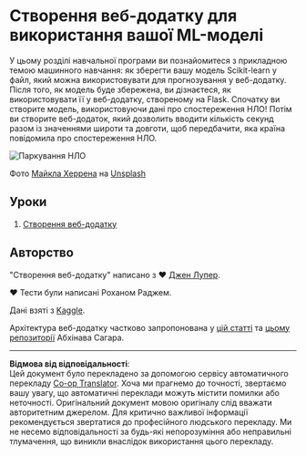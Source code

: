 <!--
CO_OP_TRANSLATOR_METADATA:
{
  "original_hash": "9836ff53cfef716ddfd70e06c5f43436",
  "translation_date": "2025-09-05T12:57:02+00:00",
  "source_file": "3-Web-App/README.md",
  "language_code": "uk"
}
-->
# Створення веб-додатку для використання вашої ML-моделі

У цьому розділі навчальної програми ви познайомитеся з прикладною темою машинного навчання: як зберегти вашу модель Scikit-learn у файл, який можна використовувати для прогнозування у веб-додатку. Після того, як модель буде збережена, ви дізнаєтеся, як використовувати її у веб-додатку, створеному на Flask. Спочатку ви створите модель, використовуючи дані про спостереження НЛО! Потім ви створите веб-додаток, який дозволить вводити кількість секунд разом із значеннями широти та довготи, щоб передбачити, яка країна повідомила про спостереження НЛО.

![Паркування НЛО](../../../3-Web-App/images/ufo.jpg)

Фото <a href="https://unsplash.com/@mdherren?utm_source=unsplash&utm_medium=referral&utm_content=creditCopyText">Майкла Херрена</a> на <a href="https://unsplash.com/s/photos/ufo?utm_source=unsplash&utm_medium=referral&utm_content=creditCopyText">Unsplash</a>

## Уроки

1. [Створення веб-додатку](1-Web-App/README.md)

## Авторство

"Створення веб-додатку" написано з ♥️ [Джен Лупер](https://twitter.com/jenlooper).

♥️ Тести були написані Роханом Раджем.

Дані взяті з [Kaggle](https://www.kaggle.com/NUFORC/ufo-sightings).

Архітектура веб-додатку частково запропонована у [цій статті](https://towardsdatascience.com/how-to-easily-deploy-machine-learning-models-using-flask-b95af8fe34d4) та [цьому репозиторії](https://github.com/abhinavsagar/machine-learning-deployment) Абхінава Сагара.

---

**Відмова від відповідальності**:  
Цей документ було перекладено за допомогою сервісу автоматичного перекладу [Co-op Translator](https://github.com/Azure/co-op-translator). Хоча ми прагнемо до точності, звертаємо вашу увагу, що автоматичні переклади можуть містити помилки або неточності. Оригінальний документ мовою оригіналу слід вважати авторитетним джерелом. Для критично важливої інформації рекомендується звертатися до професійного людського перекладу. Ми не несемо відповідальності за будь-які непорозуміння або неправильні тлумачення, що виникли внаслідок використання цього перекладу.